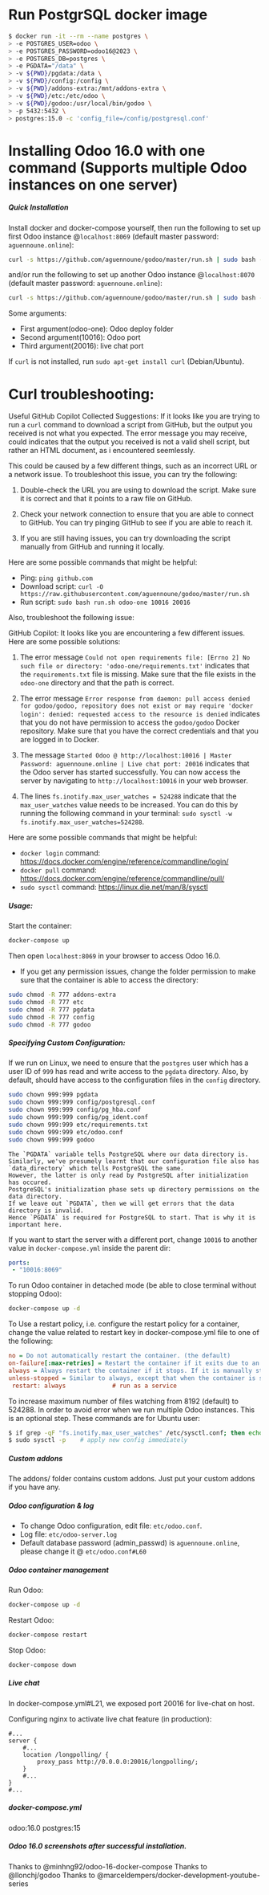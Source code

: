 # Run PostgrSQL docker image

```bash
$ docker run -it --rm --name postgres \
> -e POSTGRES_USER=odoo \
> -e POSTGRES_PASSWORD=odoo16@2023 \
> -e POSTGRES_DB=postgres \
> -e PGDATA="/data" \
> -v ${PWD}/pgdata:/data \
> -v ${PWD}/config:/config \
> -v ${PWD}/addons-extra:/mnt/addons-extra \
> -v ${PWD}/etc:/etc/odoo \
> -v ${PWD}/godoo:/usr/local/bin/godoo \
> -p 5432:5432 \
> postgres:15.0 -c 'config_file=/config/postgresql.conf'
```

# Installing Odoo 16.0 with one command (Supports multiple Odoo instances on one server)

##### Quick Installation

Install docker and docker-compose yourself, then run the following to set up first Odoo instance @`localhost:8069` (default master password: `aguennoune.online`):

```bash
curl -s https://github.com/aguennoune/godoo/master/run.sh | sudo bash -s odoo-one 10016 20016
```
and/or run the following to set up another Odoo instance @`localhost:8070` (default master password: `aguennoune.online`):

```bash
curl -s https://github.com/aguennoune/godoo/master/run.sh | sudo bash -s odoo-two 11016 21016
```
Some arguments:
- First argument(odoo-one): Odoo deploy folder
- Second argument(10016): Odoo port
- Third argument(20016): live chat port

If `curl` is not installed, run `sudo apt-get install curl` (Debian/Ubuntu).

# Curl troubleshooting:

Useful GitHub Copilot Collected Suggestions: If it looks like you are trying to run a `curl` command to download a script from GitHub, but the output you received is not what you expected. The error message you may receive, could indicates that the output you received is not a valid shell script, but rather an HTML document, as i encountered seemlessly.

This could be caused by a few different things, such as an incorrect URL or a network issue. To troubleshoot this issue, you can try the following:

1. Double-check the URL you are using to download the script. Make sure it is correct and that it points to a raw file on GitHub.

2. Check your network connection to ensure that you are able to connect to GitHub. You can try pinging GitHub to see if you are able to reach it.

3. If you are still having issues, you can try downloading the script manually from GitHub and running it locally.

Here are some possible commands that might be helpful:

- Ping: `ping github.com`
- Download script: `curl -O https://raw.githubusercontent.com/aguennoune/godoo/master/run.sh`
- Run script: `sudo bash run.sh odoo-one 10016 20016`

Also, troubleshoot the following issue:

GitHub Copilot: It looks like you are encountering a few different issues. Here are some possible solutions:

1. The error message `Could not open requirements file: [Errno 2] No such file or directory: 'odoo-one/requirements.txt'` indicates that the `requirements.txt` file is missing. Make sure that the file exists in the `odoo-one` directory and that the path is correct.

2. The error message `Error response from daemon: pull access denied for godoo/godoo, repository does not exist or may require 'docker login': denied: requested access to the resource is denied` indicates that you do not have permission to access the `godoo/godoo` Docker repository. Make sure that you have the correct credentials and that you are logged in to Docker.

3. The message `Started Odoo @ http://localhost:10016 | Master Password: aguennoune.online | Live chat port: 20016` indicates that the Odoo server has started successfully. You can now access the server by navigating to `http://localhost:10016` in your web browser.

4. The lines `fs.inotify.max_user_watches = 524288` indicate that the `max_user_watches` value needs to be increased. You can do this by running the following command in your terminal: `sudo sysctl -w fs.inotify.max_user_watches=524288`.

Here are some possible commands that might be helpful:

- `docker login` command: https://docs.docker.com/engine/reference/commandline/login/
- `docker pull` command: https://docs.docker.com/engine/reference/commandline/pull/
- `sudo sysctl` command: https://linux.die.net/man/8/sysctl

##### Usage:

Start the container:

```bash
docker-compose up
```
Then open `localhost:8069` in your browser to access Odoo 16.0.

- If you get any permission issues, change the folder permission to make sure that the container is able to access the directory:

```bash
sudo chmod -R 777 addons-extra
sudo chmod -R 777 etc
sudo chmod -R 777 pgdata
sudo chmod -R 777 config
sudo chmod -R 777 godoo
```

##### Specifying Custom Configuration:

If we run on Linux, we need to ensure that the `postgres` user which has a user ID of `999` has read and write access to the `pgdata` directory. Also, by default, should have access to the configuration files in the `config` directory.

```bash
sudo chown 999:999 pgdata
sudo chown 999:999 config/postgresql.conf
sudo chown 999:999 config/pg_hba.conf
sudo chown 999:999 config/pg_ident.conf
sudo chown 999:999 etc/requirements.txt
sudo chown 999:999 etc/odoo.conf
sudo chown 999:999 godoo
```

```{Note}
The `PGDATA` variable tells PostgreSQL where our data directory is. Similarly, we've presumely learnt that our configuration file also has `data_directory` which tells PostgreSQL the same.
However, the latter is only read by PostgreSQL after initialization has occured.
PostgreSQL's initialization phase sets up directory permissions on the data directory.
If we leave out `PGDATA`, then we will get errors that the data directory is invalid.
Hence `PGDATA` is required for PostgreSQL to start. That is why it is important here.   
```

If you want to start the server with a different port, change `10016` to another value in `docker-compose.yml` inside the parent dir:

```yaml
ports:
 - "10016:8069"
```

To run Odoo container in detached mode (be able to close terminal without stopping Odoo):

```bash
docker-compose up -d
```

To Use a restart policy, i.e. configure the restart policy for a container, change the value related to restart key in docker-compose.yml file to one of the following:

```ini
no = Do not automatically restart the container. (the default)
on-failure[:max-retries] = Restart the container if it exits due to an error, which manifests as a non-zero exit code. Optionally, limit the number of times the Docker daemon attempts to restart the container using the :max-retries option.
always = Always restart the container if it stops. If it is manually stopped, it is restarted only when Docker daemon restarts or the container itself is manually restarted. (See the second bullet listed in restart policy details)
unless-stopped = Similar to always, except that when the container is stopped (manually or otherwise), it is not restarted even after Docker daemon restarts.
 restart: always             # run as a service
```

To increase maximum number of files watching from 8192 (default) to 524288. In order to avoid error when we run multiple Odoo instances. This is an optional step. These commands are for Ubuntu user:

```bash
$ if grep -qF "fs.inotify.max_user_watches" /etc/sysctl.conf; then echo $(grep -F "fs.inotify.max_user_watches" /etc/sysctl.conf); else echo "fs.inotify.max_user_watches = 524288" | sudo tee -a /etc/sysctl.conf; fi
$ sudo sysctl -p    # apply new config immediately
```

##### Custom addons
The addons/ folder contains custom addons. Just put your custom addons if you have any.

##### Odoo configuration & log

- To change Odoo configuration, edit file: `etc/odoo.conf`.
- Log file: `etc/odoo-server.log`
- Default database password (admin_passwd) is `aguennoune.online`, please change it @ `etc/odoo.conf#L60`

##### Odoo container management
Run Odoo:

```bash
docker-compose up -d
```

Restart Odoo:

```bash
docker-compose restart
```

Stop Odoo:

```bash
docker-compose down
```

##### Live chat
In docker-compose.yml#L21, we exposed port 20016 for live-chat on host.

Configuring nginx to activate live chat feature (in production):

```nginx	
#...
server {
    #...
    location /longpolling/ {
        proxy_pass http://0.0.0.0:20016/longpolling/;
    }
    #...
}
#...
```

##### docker-compose.yml
odoo:16.0
postgres:15


##### Odoo 16.0 screenshots after successful installation.








Thanks to @minhng92/odoo-16-docker-compose
Thanks to @llonchj/godoo
Thanks to @marceldempers/docker-development-youtube-series